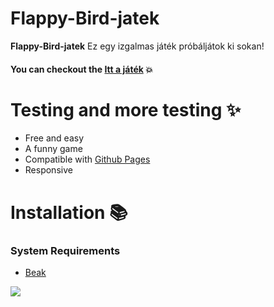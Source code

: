# Flappy-Bird-jatek
**Flappy-Bird-jatek** Ez egy izgalmas játék próbáljátok ki sokan!


#### You can checkout the [**Itt a játék**](https://fer3nc0021d.github.io/Flappy-Bird-jatek/) :boom:


# Testing and more testing :sparkles:
* Free and easy
* A funny game
* Compatible with [Github Pages](https://pages.github.com/)
* Responsive


# Installation :books:
### System Requirements
* [Beak](https://fer3nc0021d.github.io/Flappy-Bird-jatek/)
<img src="https://t.bkit.co/w_681b48d42e762.gif" />
